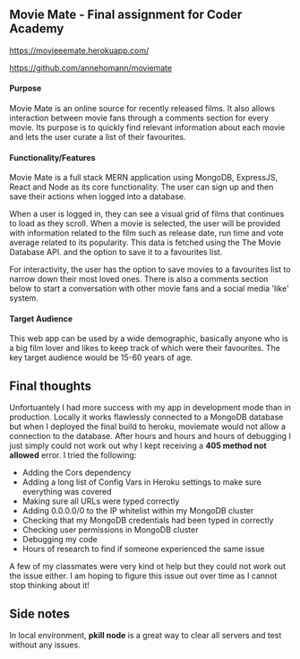 ## Movie Mate - Final assignment for Coder Academy

https://movieeemate.herokuapp.com/

https://github.com/annehomann/moviemate

#### Purpose

Movie Mate is an online source for recently released films. It also allows interaction between movie fans through a comments section for every movie. Its purpose is to quickly find relevant information about each movie and lets the user curate a list of their favourites. 

#### Functionality/Features

Movie Mate is a full stack MERN application using MongoDB, ExpressJS, React and Node as its core functionality. The user can sign up and then save their actions when logged into a database.

When a user is logged in, they can see a visual grid of films that continues to load as they scroll. When a movie is selected, the user will be provided with information related to the film such as release date, run time and vote average related to its popularity. This data is fetched using the The Movie Database API. and the option to save it to a favourites list. 

For interactivity, the user has the option to save movies to a favourites list to narrow down their most loved ones. There is also a comments section below to start a conversation with other movie fans and a social media 'like' system.

#### Target Audience

This web app can be used by a wide demographic, basically anyone who is a big film lover and likes to keep track of which were their favourites. The key target audience would be 15-60 years of age.



## Final thoughts

Unfortuantely I had more success with my app in development mode than in production. Locally it works flawlessly connected to a MongoDB database but when I deployed the final build to heroku, moviemate would not allow a connection to the database. After hours and hours and hours of debugging I just simply could not work out why I kept receiving a **405 method not allowed** error. I tried the following:

* Adding the Cors dependency 
* Adding a long list of Config Vars in Heroku settings to make sure everything was covered
* Making sure all URLs were typed correctly
* Adding 0.0.0.0/0 to the IP whitelist within my MongoDB cluster
* Checking that my MongoDB credentials had been typed in correctly
* Checking user permissions in MongoDB cluster
* Debugging my code 
* Hours of research to find if someone experienced the same issue

A few of my classmates were very kind ot help but they could not work out the issue either. I am hoping to figure this issue out over time as I cannot stop thinking about it!



## Side notes

In local environment, **pkill node** is a great way to clear all servers and test without any issues.

